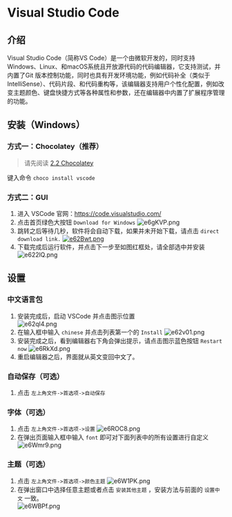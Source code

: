 # Visual Studio Code

## 介绍

Visual Studio Code（简称VS Code）是一个由微软开发的，同时支持Windows、Linux、和macOS系统且开放源代码的代码编辑器，它支持测试，并内置了Git 版本控制功能，同时也具有开发环境功能，例如代码补全（类似于 IntelliSense）、代码片段、和代码重构等，该编辑器支持用户个性化配置，例如改变主题颜色、键盘快捷方式等各种属性和参数，还在编辑器中内置了扩展程序管理的功能。

## 安装（Windows）

### 方式一：Chocolatey（推荐）

> 请先阅读 [2.2 Chocolatey](2.2Chocolatey.md)

键入命令 `choco install vscode`

### 方式二：GUI

1. 进入 VSCode 官网：https://code.visualstudio.com/
2. 点击首页绿色大按钮 `Download for Windows` 
![e6gKVP.png](https://s2.ax1x.com/2019/08/04/e6gKVP.png)
3. 跳转之后等待几秒，软件将会自动下载，如果并未开始下载，请点击 `direct download link.` 
[![e62Bwt.png](https://s2.ax1x.com/2019/08/04/e62Bwt.png)](https://imgchr.com/i/e62Bwt)
4. 下载完成后运行软件，并点击下一步至如图红框处，请全部选中并安装  
![e622lQ.png](https://s2.ax1x.com/2019/08/04/e622lQ.png)

## 设置

### 中文语言包

1. 安装完成后，启动 VSCode 并点击图示位置  
![e62ql4.png](https://s2.ax1x.com/2019/08/04/e62ql4.png)
2. 在输入框中输入 `chinese` 并点击列表第一个的 `Install` 
![e62v01.png](https://s2.ax1x.com/2019/08/04/e62v01.png)
3. 安装完成之后，看到编辑器右下角会弹出提示，请点击图示蓝色按钮 `Restart now` 
![e6RkXd.png](https://s2.ax1x.com/2019/08/04/e6RkXd.png)  
4. 重启编辑器之后，界面就从英文变回中文了。

### 自动保存（可选）

1. 点击 `左上角文件->首选项->自动保存` 

### 字体（可选）

1. 点击 `左上角文件->首选项->设置` 
![e6ROC8.png](https://s2.ax1x.com/2019/08/04/e6ROC8.png)
2. 在弹出页面输入框中输入 `font` 即可对下面列表中的所有设置进行自定义  
![e6Wmr9.png](https://s2.ax1x.com/2019/08/04/e6Wmr9.png)

### 主题（可选）

1. 点击 `左上角文件->首选项->颜色主题` 
![e6W1PK.png](https://s2.ax1x.com/2019/08/04/e6W1PK.png)
2. 在弹出窗口中选择任意主题或者点击 `安装其他主题` ，安装方法与前面的 `设置中文` 一致。  
![e6WBPf.png](https://s2.ax1x.com/2019/08/04/e6WBPf.png)

